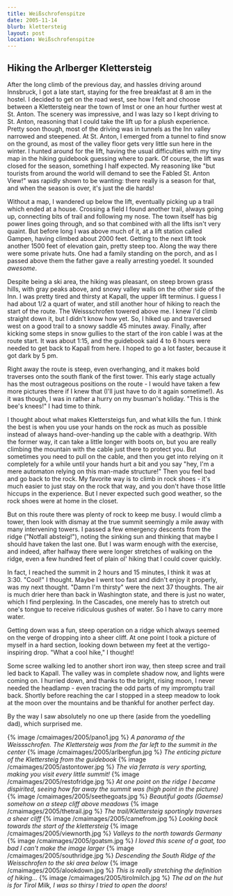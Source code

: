 ```yaml
--- 
title: Weißschrofenspitze
date: 2005-11-14
blurb: klettersteig
layout: post 
location: Weißschrofenspitze
--- 
```


<h2>Hiking the Arlberger Klettersteig</h2>


After the long climb of the previous day, and hassles driving around Innsbruck, I got a late start, staying for
the free breakfast at 8 am in the hostel. I decided to get on the road west, see how I felt and choose between 
a Klettersteig near the town of Imst or one an hour further west at St. Anton. The scenery was impressive, and I was
lazy so I kept driving to St. Anton, reasoning that I could take the lift up for a plush experience. Pretty soon
though, most of the driving was in tunnels as the Inn valley narrowed and steepened. At St. Anton, I emerged from
a tunnel to find snow on the ground, as most of the valley floor gets very little sun here in the winter. I hunted
around for the lift, having the usual difficulties with my tiny map in the hiking guidebook guessing where to park.
Of course, the lift was closed for the season, something I half expected. My reasoning like "but tourists from
around the world will demand to see the Fabled St. Anton View!" was rapidly shown to be wanting: there really is
a season for that, and when the season is over, it's just the die hards!


Without a map, I wandered up below the lift, eventually picking up a trail which ended at a house. Crossing a field
I found another trail, always going up, connecting bits of trail and following my nose. The town itself has big
power lines going through, and so that combined with all the lifts isn't very quaint. But before long I was above
much of it, at a lift station called Gampen, having climbed about 2000 feet. Getting to the next lift took another 1500
feet of elevation gain, pretty steep too. Along the way there were some private huts. One had a family standing on the
porch, and as I passed above them the father gave a really arresting yoedel. It sounded <i>awesome</i>.


Despite being a ski area, the hiking was pleasant, on steep brown grass hills, with gray peaks above, and snowy valley
walls on the other side of the Inn. I was pretty tired and thirsty at Kapall, the upper lift terminus. I guess I had about 1/2 a quart of water, and still another hour of hiking to reach the start of the route. The Weissschrofen towered above me. I knew I'd climb straight down it, but I didn't know how yet. So, I hiked up and traversed west on a good trail to a snowy saddle 45 minutes away. Finally, after kicking some steps in snow gullies to the start of the iron cable I was
at the route start. It was about 1:15, and the guidebook said 4 to 6 hours were needed to get back to Kapall from here.
I hoped to go a lot faster, because it got dark by 5 pm.


Right away the route is steep, even overhanging, and it makes bold traverses onto the south flank of the first tower. 
This early stage actually has the most outrageous positions on the route - I would have taken a few more pictures there
if I knew that (I'll just have to do it again sometime!). As it was though, I was in rather a hurry on my busman's
holiday. "This is the bee's knees!" I had time to think.


I thought about what makes Klettersteigs fun, and what kills the fun. I think the best is when you use your hands on
the rock as much as possible instead of always hand-over-handing up the cable with a deathgrip. With the former way,
it can take a little longer with boots on, but you are really climbing the mountain with the cable just there to
protect you. But sometimes you need to pull on the cable, and then you get into relying on it completely for a while
until your hands hurt a bit and you say "hey, I'm a mere automaton relying on this man-made structure!" Then you
feel bad and go back to the rock. My favorite way is to climb in rock shoes - it's much easier to just stay on the
rock that way, and you don't have those little hiccups in the experience. But I never expected such good weather, so
the rock shoes were at home in the closet.


But on this route there was plenty of rock to keep me busy. I would climb a tower, then look with dismay at the true summit seemingly a mile away with many intervening towers. I passed a few emergency descents from the ridge ("Notfall absteig!"), noting the sinking sun and thinking that maybe I should have taken the last one. But I was warm enough
with the exercise, and indeed, after halfway there were longer stretches of walking on the ridge, even a few
hundred feet of plain ol' hiking that I could cover quickly. 


In fact, I reached the summit in 2 hours and 15 minutes, I think it was at 3:30. "Cool!" I thought. Maybe I went too fast and didn't enjoy it properly, was my next thought. "Damn I'm thirsty" were the next 37 thoughts. The air is much drier here than back in Washington state, and there is just no water, which I find perplexing. In the Cascades, one
merely has to stretch out one's tongue to receive ridiculous gushes of water. So I have to carry more water.


Getting down was a fun, steep operation on a ridge which always seemed on the verge of dropping into a sheer cliff. 
At one point I took a picture of myself in a hard section, looking down between my feet at the vertigo-inspiring
drop. "What a cool hike," I thought!


Some scree walking led to another short iron way, then steep scree and trail led back to Kapall. The valley was in
complete shadow now, and lights were coming on. I hurried down, and thanks to the bright, rising moon, I never needed
the headlamp - even tracing the odd parts of my impromptu trail back. Shortly before reaching the car I stopped in
a steep meadow to look at the moon over the mountains and be thankful for another perfect day.


By the way I saw absolutely no one up there (aside from the yoedelling dad), which surprised me.

{% image /cmaimages/2005/pano1.jpg %}
<i>A panorama of the Weissschrofen. The Klettersteig was from the far left to the summit in the center</i>
{% image /cmaimages/2005/arlbergfun.jpg %}
<i>The enticing picture of the Klettersteig from the guidebook</i>
{% image /cmaimages/2005/astontower.jpg %}
<i>The via ferrata is very sporting, making you visit every little summit!</i>
{% image /cmaimages/2005/restofridge.jpg %}
<i>At one point on the ridge I became dispirited, seeing how far away the summit was (high point in the picture)</i>
{% image /cmaimages/2005/seethegoats.jpg %}
<i>Beautiful goats (Gaemse) somehow on a steep cliff above meadows</i>
{% image /cmaimages/2005/thetrail.jpg %}
<i>The trail/Klettersteig sportingly traverses a sheer cliff</i>
{% image /cmaimages/2005/camefrom.jpg %}
<i>Looking back towards the start of the klettersteig</i>
{% image /cmaimages/2005/viewnorth.jpg %}
<i>Valleys to the north towards Germany</i>
{% image /cmaimages/2005/goatsm.jpg %}
<i>I loved this scene of a goat, too bad I can't make the image larger</i>
{% image /cmaimages/2005/southridge.jpg %}
<i>Descending the South Ridge of the Weisschrofen to the ski area below</i>
{% image /cmaimages/2005/alookdown.jpg %}
<i>This is really stretching the definition of hiking...</i>
{% image /cmaimages/2005/tirolmilch.jpg %}
<i>The ad on the hut is for Tirol Milk, I was so thirsy I tried to open the doors!</i>
